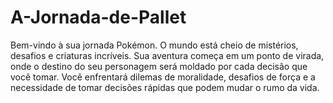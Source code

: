 # A-Jornada-de-Pallet
Bem-vindo à sua jornada Pokémon. O mundo está cheio de mistérios, desafios e criaturas incríveis. Sua aventura começa em um ponto de virada, onde o destino do seu personagem será moldado por cada decisão que você tomar. Você enfrentará dilemas de moralidade, desafios de força e a necessidade de tomar decisões rápidas que podem mudar o rumo da vida.
